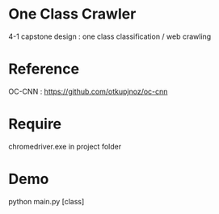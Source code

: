 # One Class Crawler
4-1 capstone design : one class classification / web crawling

# Reference
OC-CNN : https://github.com/otkupjnoz/oc-cnn

# Require
chromedriver.exe in project folder

# Demo
python main.py [class]